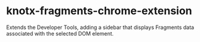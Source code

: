 # knotx-fragments-chrome-extension
Extends the Developer Tools, adding a sidebar that displays Fragments data associated with the selected DOM element.
